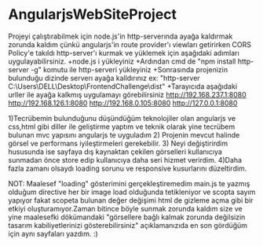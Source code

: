 # AngularjsWebSiteProject
Projeyi çalıştırabilmek için node.js'in http-serverında ayağa kaldırmak zorunda kaldım çünkü angularjs'in route provider'ı  viewları getirirken CORS Policy'e takıldı
http-server'ı kurmak ve yüklemek için aşağıdaki adımları uygulayabilirsiniz.
  +node.js i yükleyiniz
  +Ardından cmd de "npm install http-server -g" komutu ile http-serveri yükleyiniz
  +Sonrasında projenizin bulunduğu dizinde serverı ayağa kalldırınız ex: "http-server C:\Users\DELL\Desktop\FrontendChallenge\dist"
  +Tarayıcıda aşağıdaki urller ile ayağa kalkmış uygulamayı görebilirsiniz
    http://192.168.237.1:8080
    http://192.168.126.1:8080
    http://192.168.0.105:8080
    http://127.0.0.1:8080

1)Tecrübemin bulunduğunu düşündüğüm teknolojiler olan angularjs ve css,html gibi diller ile geliştirme yaptım ve teknik olarak yine tecrübem bulunan mvc yapısını angularjs te uyguladım
2) Projenin mevcut halinde görsel ve performans iyileştirmeleri gerekebilir.
3) Neyi değiştirirdim hususunda ise sayfaya dış kaynaktan çekilen görselleri kullanıcıya sunmadan önce store edip kullanıcıya daha seri hizmet verirdim.
4)Daha fazla zamanı olsaydı loading sorunu ve responsive kusurlarını düzeltirdim.

NOT: Maalesef "loading" gösterimini gerçekleştiremedim main.js te yazmış olduğum directive her bir image load olduğunda tetikleniyor ve scopta sayım yapıyor fakat scopeta bulunan değer değişimi html de gizleme açma gibi bir etkiyi oluşturamıyor.Zaman bitince böyle sunmak zorunda kaldım size ve yine maalesefki dökümandaki "görsellere bağlı kalmak zorunda değilsizin tasarım kabiliyetlerinizi gösterebilirsiniz" açıklamanızıda en son gördüğüm için aynı sayfaları yazdım. :)

